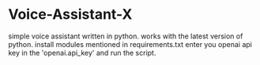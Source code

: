 # Voice-Assistant-X
simple voice assistant written in python. works with the latest version of python.
install modules mentioned in requirements.txt 
enter you openai api key in the 'openai.api_key' and run the script.
